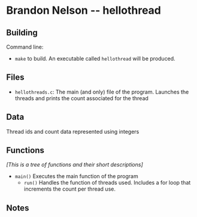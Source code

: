 # Brandon Nelson -- hellothread

## Building

Command line:

* `make` to build. An executable called `hellothread` will be produced.


## Files


* `hellothreads.c`: The main (and only) file of the program. Launches the threads and prints the count associated for the thread


## Data

Thread ids and count data represented using integers


## Functions

_[This is a tree of functions and their short descriptions]_

* `main()` Executes the main function of the program
  * `run()` Handles the function of threads used. Includes a for loop that increments the count per thread use.
  

## Notes


